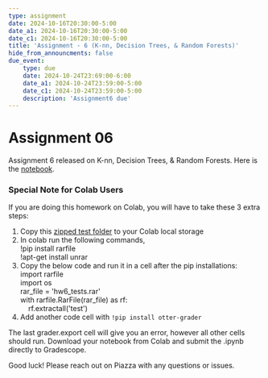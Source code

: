 ```yaml
---
type: assignment
date: 2024-10-16T20:30:00-5:00
date_a1: 2024-10-16T20:30:00-5:00
date_c1: 2024-10-16T20:30:00-5:00
title: 'Assignment - 6 (K-nn, Decision Trees, & Random Forests)'
hide_from_announcments: false
due_event: 
    type: due
    date: 2024-10-24T23:69:00-6:00
    date_a1: 2024-10-24T23:59:00-5:00
    date_c1: 2024-10-24T23:59:00-5:00
    description: 'Assignment6 due'
---
```


# Assignment 06

Assignment 6 released on K-nn, Decision Trees, & Random Forests.
Here is the [notebook](https://github.com/tools4ds/ds701_fa2024_assignments/blob/main/assignments/assignment06/assignment6.ipynb).

### Special Note for Colab Users

If you are doing this homework on Colab, you will have to take these 3 extra steps:

1. Copy this [zipped test folder](https://github.com/tools4ds/ds701_fa2024_assignments/blob/main/assignments/assignment06/hw6-tests.rar)
   to your Colab local storage<br>
2. In colab run the following commands, <br>
   !pip install rarfile<br>
   !apt-get install unrar<br>
3. Copy the below code and run it in a cell after the pip installations:<br>
   import rarfile<br>
   import os<br>
   rar_file = 'hw6_tests.rar'<br>
   with rarfile.RarFile(rar_file) as rf:<br>
   &nbsp;&nbsp;&nbsp;&nbsp;rf.extractall('test')<br>
6. Add another code cell with `!pip install otter-grader`

The last grader.export cell will give you an error, however all other cells should run. Download your notebook from Colab and submit the .ipynb directly to Gradescope.

Good luck! Please reach out on Piazza with any questions or issues.
